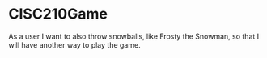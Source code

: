 # CISC210Game

As a user I want to also throw snowballs, like Frosty the Snowman, so that I will have another way to play the game.
